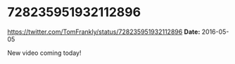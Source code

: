 # 728235951932112896
https://twitter.com/TomFrankly/status/728235951932112896
**Date:** 2016-05-05

New video coming today!
